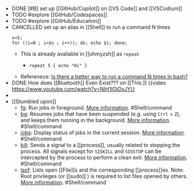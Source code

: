 - DONE [#B] set up [[GitHub/Copilot]] on [[VS Code]] and [[VSCodium]]
- TODO #explore [[GitHub/Codespaces]]
- TODO #explore [[GitHub/Education]]
- CANCELLED set up an alias in [[Shell]] to run a command N times
  ```shell
  n=5;
  for ((i=0 ; i<$n ; i++)); do; echo $i; done;
  ```
	- This is already available in [[ohmyzsh]] as `repeat`
		- ```shell
		  repeat 5 { echo "Hi" }
		  ```
	- Referenece:
	  [Is there a better way to run a command N times in bash?](https://stackoverflow.com/a/3737773/7753274)
- DONE How does [[Bluetooth]] Even Exist??? on [[This.]]
  {{video https://www.youtube.com/watch?v=NIH1iGtDvJY}}
-
- [[Stumbled upon]]
	- [fg](https://command-not-found.com/fg): Run jobs in foreground. [More information](https://manned.org/fg). #Shell/command
	- [bg](https://command-not-found.com/bg): Resumes jobs that have been suspended (e.g. using `Ctrl` + `Z`), and keeps them running in the background. [More information](https://manned.org/bg). #Shell/command
	- [jobs](https://command-not-found.com/jobs): Display status of jobs in the current session. [More information](https://manned.org/jobs). #Shell/command
	- [kill](https://command-not-found.com/kill): Sends a signal to a [[process]], usually related to stopping the process. All signals except for `SIGKILL` and `SIGSTOP` can be intercepted by the process to perform a clean exit. [More information](https://manned.org/kill). #Shell/command
	- [lsof](https://command-not-found.com/lsof): Lists open [[File]]s and the corresponding [[process]]es. Note: Root privileges (or [[sudo]] ) is required to list files opened by others. [More information](https://manned.org/lsof). #Shell/command